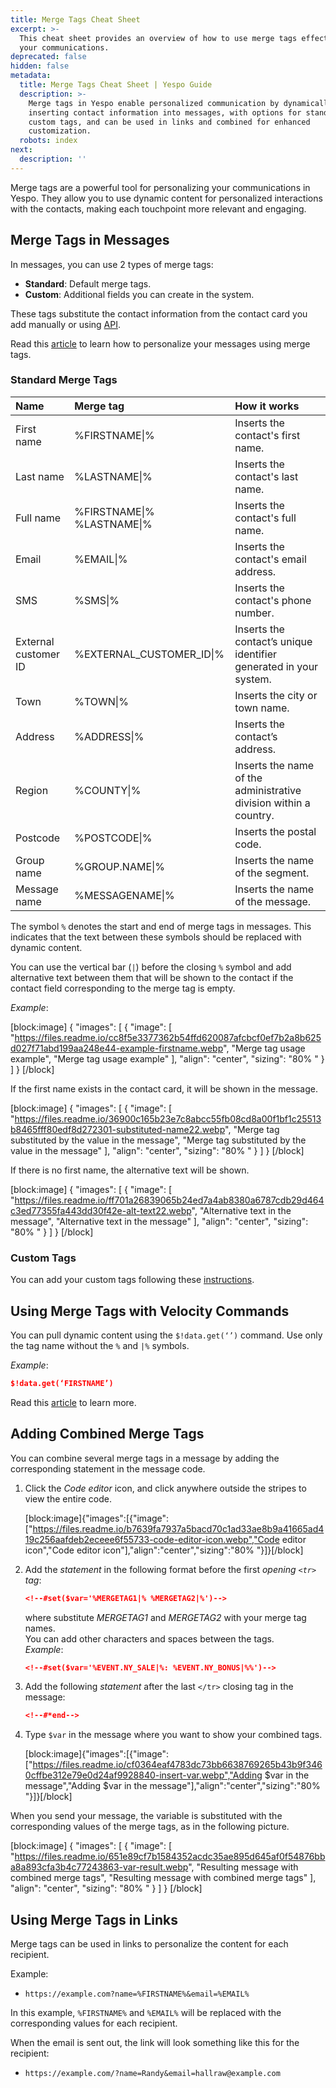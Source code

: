 ```yaml
---
title: Merge Tags Cheat Sheet
excerpt: >-
  This cheat sheet provides an overview of how to use merge tags effectively in
  your communications.
deprecated: false
hidden: false
metadata:
  title: Merge Tags Cheat Sheet | Yespo Guide
  description: >-
    Merge tags in Yespo enable personalized communication by dynamically
    inserting contact information into messages, with options for standard and
    custom tags, and can be used in links and combined for enhanced
    customization.
  robots: index
next:
  description: ''
---
```

Merge tags are a powerful tool for personalizing your communications in Yespo. They allow you to use dynamic content for personalized interactions with the contacts, making each touchpoint more relevant and engaging.

## Merge Tags in Messages

In messages, you can use 2 types of merge tags:

- **Standard**: Default merge tags.
- **Custom**: Additional fields you can create in the system.

These tags substitute the contact information from the contact card you add manually or using [API](https://docs.yespo.io/docs/api-methods-adding-contacts).

Read this [article](https://docs.yespo.io/docs/personalization-by-merge-tags) to learn how to personalize your messages using merge tags.

### Standard Merge Tags

| Name                 | Merge tag                  | How it works                                                      |
| :------------------- | :------------------------- | :---------------------------------------------------------------- |
| First name           | %FIRSTNAME\|%              | Inserts the contact's first name.                                 |
| Last name            | %LASTNAME\|%               | Inserts the contact's last name.                                  |
| Full name            | %FIRSTNAME\|% %LASTNAME\|% | Inserts the contact's full name.                                  |
| Email                | %EMAIL\|%                  | Inserts the contact's email address.                              |
| SMS                  | %SMS\|%                    | Inserts the contact's phone number.                               |
| External customer ID | %EXTERNAL\_CUSTOMER\_ID\|% | Inserts the contact’s unique identifier generated in your system. |
| Town                 | %TOWN\|%                   | Inserts the city or town name.                                    |
| Address              | %ADDRESS\|%                | Inserts the contact’s address.                                    |
| Region               | %COUNTY\|%                 | Inserts the name of the administrative division within a country. |
| Postcode             | %POSTCODE\|%               | Inserts the postal code.                                          |
| Group name           | %GROUP.NAME\|%             | Inserts the name of the segment.                                  |
| Message name         | %MESSAGENAME\|%            | Inserts the name of the message.                                  |

The symbol `%` denotes the start and end of merge tags in messages. This indicates that the text between these symbols should be replaced with dynamic content.

You can use the vertical bar (`|`) before the closing `%` symbol and add alternative text between them that will be shown to the contact if the contact field corresponding to the merge tag is empty.

_Example_:

[block:image]
{
  "images": [
    {
      "image": [
        "https://files.readme.io/cc8f5e3377362b54ffd620087afcbcf0ef7b2a8b625d027f71abd199aa248e44-example-firstname.webp",
        "Merge tag usage example",
        "Merge tag usage example"
      ],
      "align": "center",
      "sizing": "80% "
    }
  ]
}
[/block]


If the first name exists in the contact card, it will be shown in the message.

[block:image]
{
  "images": [
    {
      "image": [
        "https://files.readme.io/36900c165b23e7c8abcc55fb08cd8a00f1bf1c25513b8465fff80edf8d272301-substituted-name22.webp",
        "Merge tag substituted by the value in the message",
        "Merge tag substituted by the value in the message"
      ],
      "align": "center",
      "sizing": "80% "
    }
  ]
}
[/block]


If there is no first name, the alternative text will be shown.

[block:image]
{
  "images": [
    {
      "image": [
        "https://files.readme.io/ff701a26839065b24ed7a4ab8380a6787cdb29d464c3ed77355fa443dd30f42e-alt-text22.webp",
        "Alternative text in the message",
        "Alternative text in the message"
      ],
      "align": "center",
      "sizing": "80% "
    }
  ]
}
[/block]


### Custom Tags

You can add your custom tags following these [instructions](https://docs.yespo.io/docs/how-add-additional-contact-fields).

## Using Merge Tags with Velocity Commands

You can pull dynamic content using the `$!data.get(‘’)` command. Use only the tag name without the `%` and `|%` symbols.

_Example_:

```json
$!data.get(‘FIRSTNAME’)
```

Read this [article](https://docs.yespo.io/docs/using-velocity-features-yespo) to learn more.

## Adding Combined Merge Tags

You can combine several merge tags in a message by adding the corresponding statement in the message code.

1. Click the _Code editor_ icon, and click anywhere outside the stripes to view the entire code.

   [block:image]{"images":[{"image":["https://files.readme.io/b7639fa7937a5bacd70c1ad33ae8b9a41665ad419c256aafdeb2eceee6f55733-code-editor-icon.webp","Code editor icon","Code editor icon"],"align":"center","sizing":"80% "}]}[/block]
2. Add the _statement_ in the following format before the first _opening `<tr>` tag_:

   ```json Text
   <!--#set($var='%MERGETAG1|% %MERGETAG2|%')-->
   ```

   where substitute _MERGETAG1_ and _MERGETAG2_ with your merge tag names.  
   You can add other characters and spaces between the tags.  
   _Example_:

   ```json Text
   <!--#set($var='%EVENT.NY_SALE|%: %EVENT.NY_BONUS|%%')-->
   ```
3. Add the following _statement_ after the last `</tr>` closing tag in the message:

   ```json Text
   <!--#*end-->
   ```
4. Type `$var` in the message where you want to show your combined tags.

   [block:image]{"images":[{"image":["https://files.readme.io/cf0364eaf4783dc73bb6638769265b43b9f3460cffbe312e79e0d24af9928840-insert-var.webp","Adding $var in the message","Adding $var in the message"],"align":"center","sizing":"80% "}]}[/block]

When you send your message, the variable is substituted with the corresponding values of the merge tags, as in the following picture.

[block:image]
{
  "images": [
    {
      "image": [
        "https://files.readme.io/651e89cf7b1584352acdc35ae895d645af0f54876bba8a893cfa3b4c77243863-var-result.webp",
        "Resulting message with combined merge tags",
        "Resulting message with combined merge tags"
      ],
      "align": "center",
      "sizing": "80% "
    }
  ]
}
[/block]


## Using Merge Tags in Links

Merge tags can be used in links to personalize the content for each recipient. 

Example:

- `https://example.com?name=%FIRSTNAME%&email=%EMAIL%`

In this example, `%FIRSTNAME%` and `%EMAIL%` will be replaced with the corresponding values for each recipient.

When the email is sent out, the link will look something like this for the recipient:

- `https://example.com/?name=Randy&email=hallraw@example.com`